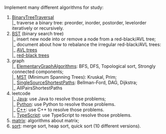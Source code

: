 Implement many different algorithms for study:

1. <a href="https://github.com/cyril-gao/wheel/tree/master/Algorithms/BinaryTreeTraversal">BinaryTreeTraversal</a><br>
   |_ traverse a binary tree: preorder, inorder, postorder, levelorder iteratively or recursively.<br>
2. <a href="https://github.com/cyril-gao/wheel/tree/master/Algorithms/BST">BST</a> (binary search tree)<br>
   |_ insert new node into or remove a node from a red-black/AVL tree;<br>
   |_ document about how to rebalance the irregular red-black/AVL trees:<br>
      |_ <a href="https://github.com/cyril-gao/wheel/blob/master/Algorithms/BST/The%20rebalancing%20process%20of%20AVL%20trees.pdf">AVL trees</a><br>
      |_ <a href="https://github.com/cyril-gao/wheel/blob/master/Algorithms/BST/The%20rebalancing%20process%20of%20red-black%20trees.pdf">red-black trees</a><br>
3. graph<br>
   |_ <a href="https://github.com/cyril-gao/wheel/tree/master/Algorithms/graph/ElementaryGraphAlgorithms">ElementaryGraphAlgorithms</a>: BFS, DFS, Topological sort, Strongly connected components;<br>
   |_ <a href="https://github.com/cyril-gao/wheel/tree/master/Algorithms/graph/MST">MST</a> (Minimum Spanning Trees):  Kruskal, Prim;<br>
   |_ <a href="https://github.com/cyril-gao/wheel/tree/master/Algorithms/graph/SingleSourceShortestPaths">SingleSourceShortestPaths</a>: Bellman-Ford, DAG, Dijkstra;<br>
   |_ AllPairsShortestPaths<br>
4. leetcode<br>
   |_ <a href="https://github.com/cyril-gao/wheel/tree/master/Algorithms/leetcode/Java/AlgorithmsStudy">Java</a>: use Java to resolve those problems;<br>
   |_ <a href="https://github.com/cyril-gao/wheel/tree/master/Algorithms/leetcode/Python">Python</a>: use Python to resolve those problems.<br>
   |_ <a href="https://github.com/cyril-gao/wheel/tree/master/Algorithms/leetcode/C%2B%2B">C++</a>: use C++ to resolve those problems.<br>
   |_ <a href="https://github.com/cyril-gao/wheel/tree/master/Algorithms/leetcode/TypeScript">TypeScript</a>: use TypeScript to resolve those problems.<br>
5. <a href="https://github.com/cyril-gao/wheel/tree/master/Algorithms/matrix">matrix</a>: algorithms about matrix;<br>
6. <a href="https://github.com/cyril-gao/wheel/tree/master/Algorithms/sort">sort</a>: merge sort, heap sort, quick sort (10 different versions).
